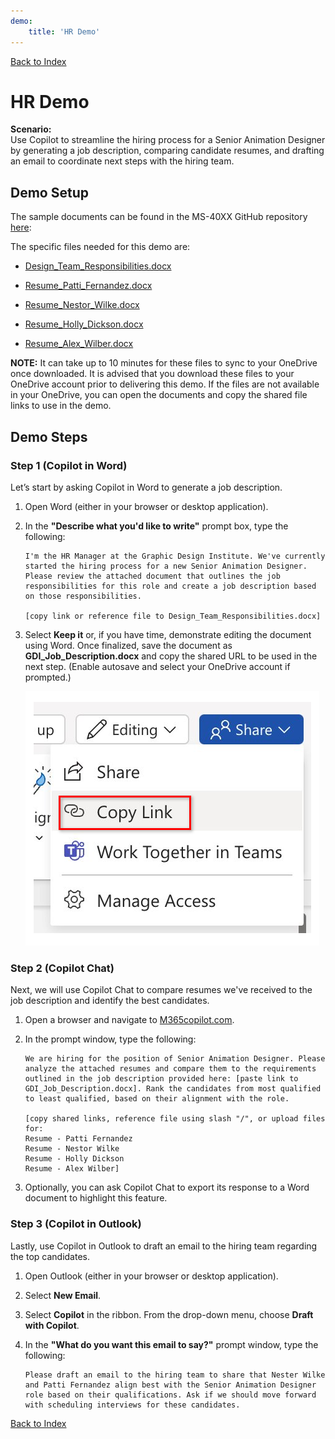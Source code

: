 ```yaml
---
demo:
    title: 'HR Demo'
---
```


[Back to Index](https://microsoftlearning.github.io/Copilot-Immersion-Experience/)

# HR Demo

**Scenario:**  
Use Copilot to streamline the hiring process for a Senior Animation Designer by generating a job description, comparing candidate resumes, and drafting an email to coordinate next steps with the hiring team.

## Demo Setup

The sample documents can be found in the MS-40XX GitHub repository [here](https://github.com/MicrosoftLearning/Copilot-Immersion-Experience/tree/master/ResourceFiles):

The specific files needed for this demo are:

- [Design_Team_Responsibilities.docx](https://github.com/MicrosoftLearning/Copilot-Immersion-Experience/raw/master/ResourceFiles/Graphic_Design_Institute_Design_Team_Responsibilities.docx)

- [Resume_Patti_Fernandez.docx](https://github.com/MicrosoftLearning/Copilot-Immersion-Experience/raw/master/ResourceFiles/Resume_Patti_Fernandez.docx)

- [Resume_Nestor_Wilke.docx](https://github.com/MicrosoftLearning/Copilot-Immersion-Experience/raw/master/ResourceFiles/Resume_Nestor_Wilke.docx)

- [Resume_Holly_Dickson.docx](https://github.com/MicrosoftLearning/Copilot-Immersion-Experience/raw/master/ResourceFiles/Resume_Holly_Dickson.docx)

- [Resume_Alex_Wilber.docx](https://github.com/MicrosoftLearning/Copilot-Immersion-Experience/raw/master/ResourceFiles/Resume_Alex_Wilber.docx)

**NOTE:** It can take up to 10 minutes for these files to sync to your OneDrive once downloaded. It is advised that you download these files to your OneDrive account prior to delivering this demo. If the files are not available in your OneDrive, you can open the documents and copy the shared file links to use in the demo.

## Demo Steps

### **Step 1** (Copilot in Word)

Let’s start by asking Copilot in Word to generate a job description.

1. Open Word (either in your browser or desktop application).

1. In the **"Describe what you'd like to write"** prompt box, type the following:

    ```text
    I'm the HR Manager at the Graphic Design Institute. We've currently started the hiring process for a new Senior Animation Designer. Please review the attached document that outlines the job responsibilities for this role and create a job description based on those responsibilities.
    
    [copy link or reference file to Design_Team_Responsibilities.docx]
    ```

1. Select **Keep it** or, if you have time, demonstrate editing the document using Word. Once finalized, save the document as **GDI_Job_Description.docx** and copy the shared URL to be used in the next step. (Enable autosave and select your OneDrive account if prompted.)

    ![Share link.](../Demos/Media/share-menu-with-copy-link-9fd1c60a.png)

### **Step 2** (Copilot Chat)

Next, we will use Copilot Chat to compare resumes we've received to the job description and identify the best candidates.

1. Open a browser and navigate to [M365copilot.com](https://m365copilot.com/).

1. In the prompt window, type the following:

    ```text
    We are hiring for the position of Senior Animation Designer. Please analyze the attached resumes and compare them to the requirements outlined in the job description provided here: [paste link to GDI_Job_Description.docx]. Rank the candidates from most qualified to least qualified, based on their alignment with the role.

    [copy shared links, reference file using slash "/", or upload files for:
    Resume - Patti Fernandez
    Resume - Nestor Wilke
    Resume - Holly Dickson
    Resume - Alex Wilber]
    ```

1. Optionally, you can ask Copilot Chat to export its response to a Word document to highlight this feature.

### **Step 3** (Copilot in Outlook)

Lastly, use Copilot in Outlook to draft an email to the hiring team regarding the top candidates.

1. Open Outlook (either in your browser or desktop application).

1. Select **New Email**.

1. Select **Copilot** in the ribbon. From the drop-down menu, choose **Draft with Copilot**.

1. In the **"What do you want this email to say?"** prompt window, type the following:

    ```text
    Please draft an email to the hiring team to share that Nester Wilke and Patti Fernandez align best with the Senior Animation Designer role based on their qualifications. Ask if we should move forward with scheduling interviews for these candidates.
    ```

[Back to Index](https://microsoftlearning.github.io/Copilot-Immersion-Experience/)